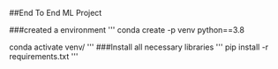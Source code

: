 ##End To End ML Project

###created a environment
'''
conda create -p venv python==3.8

conda activate venv/
'''
###Install all necessary libraries
'''
pip install -r requirements.txt
'''